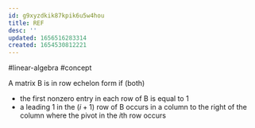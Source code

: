 ```yaml
---
id: g9xyzdkik87kpik6u5w4hou
title: REF
desc: ''
updated: 1656516283314
created: 1654530812221
---
```

#linear-algebra #concept

A matrix B is in row echelon form if (both)
- the first nonzero entry in each row of B is equal to 1
- a leading 1 in the $(i+1)$ row of B occurs in a column to the right of the column where the pivot in the $i$th row occurs
